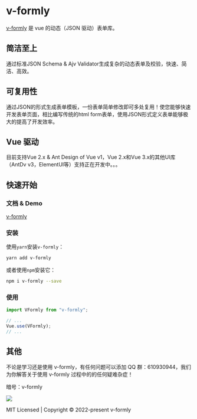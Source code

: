 # v-formly

[v-formly](https://kevinzhang19870314.github.io/v-formly/zh/) 是 vue 的动态（JSON 驱动）表单库。

<div class="features">
  <div class="feature">
    <h2>简洁至上</h2>
    <p>通过标准JSON Schema & Ajv Validator生成复杂的动态表单及校验，快速、简洁、高效。</p>
  </div>
  <div class="feature">
    <h2>可复用性</h2>
    <p>通过JSON的形式生成表单模板，一份表单简单修改即可多处复用！使您能够快速开发表单页面，相比编写传统的html form表单，使用JSON形式定义表单能够极大的提高了开发效率。</p>
  </div>
  <div class="feature">
    <h2>Vue 驱动</h2>
    <p>目前支持Vue 2.x & Ant Design of Vue v1，Vue 2.x和Vue 3.x的其他UI库（AntDv v3，ElementUI等）支持正在开发中。。。</p>
  </div>
</div>

## 快速开始

### 文档 & Demo

[v-formly](https://kevinzhang19870314.github.io/v-formly/zh/)

### 安装

使用`yarn`安装`v-formly`：

```sh
yarn add v-formly
```

或者使用`npm`安装它：

```sh
npm i v-formly --save
```

### 使用

```js
import VFormly from "v-formly";

// ...
Vue.use(VFormly);
// ...
```

## 其他

不论是学习还是使用 v-formly，有任何问题可以添加 QQ 群：610930944，我们为你解答关于使用 v-formly 过程中的的任何疑难杂症！

暗号：v-formly

<img src="https://github.com/KevinZhang19870314/v-formly/blob/main/public/qq.png" />

MIT Licensed | Copyright © 2022-present v-formly
